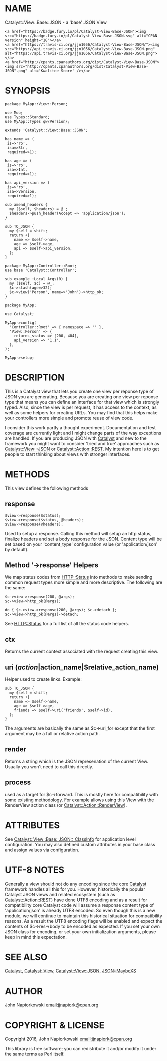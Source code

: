 # NAME

Catalyst::View::Base::JSON - a 'base' JSON View 

<div>

    <a href="https://badge.fury.io/pl/Catalyst-View-Base-JSON"><img src="https://badge.fury.io/pl/Catalyst-View-Base-JSON.svg" alt="CPAN version" height="18"></a>
    <a href="https://travis-ci.org/jjn1056/Catalyst-View-Base-JSON/"><img src="https://api.travis-ci.org/jjn1056/Catalyst-View-Base-JSON.png" alt="https://api.travis-ci.org/jjn1056/Catalyst-View-Base-JSON.png"></a>
    <a href="http://cpants.cpanauthors.org/dist/Catalyst-View-Base-JSON"><img src="http://cpants.cpanauthors.org/dist/Catalyst-View-Base-JSON".png" alt='Kwalitee Score' /></a>
</div>

# SYNOPSIS

    package MyApp::View::Person;

    use Moo;
    use Types::Standard;
    use MyApp::Types qw/Version/;

    extends 'Catalyst::View::Base::JSON';

    has name => (
     is=>'ro',
     isa=>Str,
     required=>1);

    has age => (
     is=>'ro',
     isa=>Int,
     required=>1);

    has api_version => (
     is=>'ro',
     isa=>Version,
     required=>1);

    sub amend_headers {
      my ($self, $headers) = @_;
      $headers->push_header(Accept => 'application/json');
    }

    sub TO_JSON {
      my $self = shift;
      return +{
        name => $self->name,
        age => $self->age,
        api => $self->api_version,
      };
    }

    package MyApp::Controller::Root;
    use base 'Catalyst::Controller';

    sub example :Local Args(0) {
      my ($self, $c) = @_;
      $c->stash(age=>32);
      $c->view('Person', name=>'John')->http_ok;
    }

    package MyApp;
    
    use Catalyst;

    MyApp->config(
      'Controller::Root' => { namespace => '' },
      'View::Person' => {
        returns_status => [200, 404],
        api_version => '1.1',
      },
    );

    MyApp->setup;

# DESCRIPTION

This is a Catalyst view that lets you create one view per reponse type of JSON
you are generating.  Because you are creating one view per reponse type that means
you can define an interface for that view which is strongly typed.  Also, since
the view is per request, it has access to the context, as well as some helpers
for creating URLs.  You may find that this helps make your controllers more
simple and promote reuse of view code.

I consider this work partly a thought experiment.  Documentation and test coverage
are currently light and I might change parts of the way exceptions are handled.  If
you are producing JSON with [Catalyst](https://metacpan.org/pod/Catalyst) and new to the framework you might want to
consider 'tried and true' approaches such as [Catalyst::View:::JSON](https://metacpan.org/pod/Catalyst::View:::JSON) or
[Catalyst::Action::REST](https://metacpan.org/pod/Catalyst::Action::REST).  My intention here is to get people to start thinking
about views with stronger interfaces.

# METHODS

This view defines the following methods

## response

    $view->response($status);
    $view->response($status, @headers);
    $view->response(@headers);

Used to setup a response.  Calling this method will setup an http status, finalize
headers and set a body response for the JSON.  Content type will be set based on
your 'content\_type' configuration value (or 'application/json' by default).

## Method '->response' Helpers

We map status codes from [HTTP::Status](https://metacpan.org/pod/HTTP::Status) into methods to make sending common
request types more simple and more descriptive.  The following are the same:

    $c->view->response(200, @args);
    $c->view->http_ok(@args);

    do { $c->view->response(200, @args); $c->detach };
    $c->view->http_ok(@args)->detach;

See [HTTP::Status](https://metacpan.org/pod/HTTP::Status) for a full list of all the status code helpers.

## ctx

Returns the current context associated with the request creating this view.

## uri ($action|$action\_name|$relative\_action\_name)

Helper used to create links.  Example:

    sub TO_JSON {
      my $self = shift;
      return +{
        name => $self->name,
        age => $self->age,
        friends => $self->uri('friends', $self->id),
      };
    }

The arguments are basically the same as $c->uri\_for except that the first argument
may be a full or relative action path.

## render

Returns a string which is the JSON represenation of the current View.  Usually you
won't need to call this directly.

## process

used as a target for $c->forward.  This is mostly here for compatibility with some
existing methodology.  For example allows using this View with the RenderView action
class (or [Catalyst::Action::RenderView](https://metacpan.org/pod/Catalyst::Action::RenderView)).

# ATTRIBUTES

See [Catalyst::View::Base::JSON::\_ClassInfo](https://metacpan.org/pod/Catalyst::View::Base::JSON::_ClassInfo) for application level configuration.
You may also defined custom attributes in your base class and assign values via
configuration.

# UTF-8 NOTES

Generally a view should not do any encoding since the core [Catalyst](https://metacpan.org/pod/Catalyst)
framework handles all this for you.  However, historically the popular
Catalyst JSON views and related ecosystem (such as [Catalyst::Action::REST](https://metacpan.org/pod/Catalyst::Action::REST))
have done UTF8 encoding and as a result for compatibility core Catalyst code
will assume a response content type of 'application/json' is already UTF8 
encoded.  So even though this is a new module, we will continue to maintain this
historical situation for compatibility reasons.  As a result the UTF8 encoding
flags will be enabled and expect the contents of $c->res->body to be encoded
as expected.  If you set your own JSON class for encoding, or set your own
initialization arguments, please keep in mind this expectation.

# SEE ALSO

[Catalyst](https://metacpan.org/pod/Catalyst), [Catalyst::View](https://metacpan.org/pod/Catalyst::View), [Catalyst::View::JSON](https://metacpan.org/pod/Catalyst::View::JSON),
[JSON::MaybeXS](https://metacpan.org/pod/JSON::MaybeXS)

# AUTHOR

John Napiorkowski [email:jjnapiork@cpan.org](email:jjnapiork@cpan.org)

# COPYRIGHT & LICENSE

Copyright 2016, John Napiorkowski [email:jjnapiork@cpan.org](email:jjnapiork@cpan.org)

This library is free software; you can redistribute it and/or modify it under
the same terms as Perl itself.
